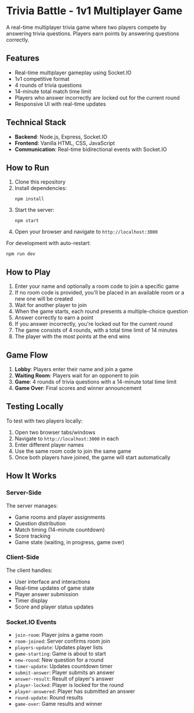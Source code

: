 # Trivia Battle - 1v1 Multiplayer Game

A real-time multiplayer trivia game where two players compete by answering trivia questions. Players earn points by answering questions correctly.

## Features

- Real-time multiplayer gameplay using Socket.IO
- 1v1 competitive format
- 4 rounds of trivia questions
- 14-minute total match time limit
- Players who answer incorrectly are locked out for the current round
- Responsive UI with real-time updates

## Technical Stack

- **Backend**: Node.js, Express, Socket.IO
- **Frontend**: Vanilla HTML, CSS, JavaScript
- **Communication**: Real-time bidirectional events with Socket.IO

## How to Run

1. Clone this repository
2. Install dependencies:
   ```
   npm install
   ```
3. Start the server:
   ```
   npm start
   ```
4. Open your browser and navigate to `http://localhost:3000`

For development with auto-restart:
```
npm run dev
```

## How to Play

1. Enter your name and optionally a room code to join a specific game
2. If no room code is provided, you'll be placed in an available room or a new one will be created
3. Wait for another player to join
4. When the game starts, each round presents a multiple-choice question
5. Answer correctly to earn a point
6. If you answer incorrectly, you're locked out for the current round
7. The game consists of 4 rounds, with a total time limit of 14 minutes
8. The player with the most points at the end wins

## Game Flow

1. **Lobby**: Players enter their name and join a game
2. **Waiting Room**: Players wait for an opponent to join
3. **Game**: 4 rounds of trivia questions with a 14-minute total time limit
4. **Game Over**: Final scores and winner announcement

## Testing Locally

To test with two players locally:
1. Open two browser tabs/windows
2. Navigate to `http://localhost:3000` in each
3. Enter different player names
4. Use the same room code to join the same game
5. Once both players have joined, the game will start automatically

## How It Works

### Server-Side

The server manages:
- Game rooms and player assignments
- Question distribution
- Match timing (14-minute countdown)
- Score tracking
- Game state (waiting, in progress, game over)

### Client-Side

The client handles:
- User interface and interactions
- Real-time updates of game state
- Player answer submission
- Timer display
- Score and player status updates

### Socket.IO Events

- `join-room`: Player joins a game room
- `room-joined`: Server confirms room join
- `players-update`: Updates player lists
- `game-starting`: Game is about to start
- `new-round`: New question for a round
- `timer-update`: Updates countdown timer
- `submit-answer`: Player submits an answer
- `answer-result`: Result of player's answer
- `player-locked`: Player is locked for the round
- `player-answered`: Player has submitted an answer
- `round-update`: Round results
- `game-over`: Game results and winner 